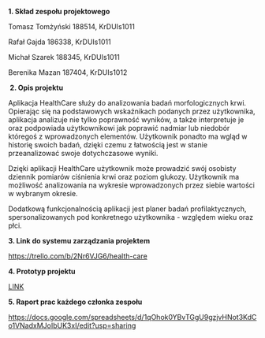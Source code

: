 <p><strong>1. Skład zespołu projektowego</strong></p>
<p> Tomasz Tomżyński 188514, KrDUIs1011</p>
<p> Rafał Gajda 186338, KrDUIs1011</p>
<p> Michał Szarek 188345, KrDUIs1011</p>
<p> Berenika Mazan 187404, KrDUIs1012</p>
<p><strong>&nbsp;2. Opis projektu</strong></p>
<p> Aplikacja HealthCare służy do analizowania badań morfologicznych krwi. Opierając się na podstawowych wskaźnikach podanych przez użytkownika, aplikacja analizuje nie tylko poprawność wynik&oacute;w, a także interpretuje je oraz podpowiada użytkownikowi jak poprawić nadmiar lub niedob&oacute;r kt&oacute;regoś z wprowadzonych element&oacute;w. Użytkownik ponadto ma wgląd w historię swoich badań, dzięki czemu z łatwością jest w stanie przeanalizować swoje dotychczasowe wyniki.</p>
<p> Dzięki aplikacji HealthCare użytkownik może prowadzić swój osobisty dziennik pomiar&oacute;w ciśnienia krwi oraz poziom glukozy. Użytkownik ma możliwość analizowania na wykresie wprowadzonych przez siebie wartości w wybranym okresie.</p>
<p> Dodatkową funkcjonalnością aplikacji jest planer badań profilaktycznych, spersonalizowanych pod konkretnego użytkownika - względem wieku oraz płci.</p>
<p><strong>3. Link do systemu zarządzania projektem</strong></p>
<a href="https://trello.com/b/2Nr6VJG6/health-care">https://trello.com/b/2Nr6VJG6/health-care</a>
<p><strong>4. Prototyp projektu</strong></p>
<a href="#">LINK</a>
<p><strong>5. Raport prac każdego członka zespołu</strong></p>
<a href="https://docs.google.com/spreadsheets/d/1qOhok0YBvTGgU9gzjvHNot3KdCo1VNadxMJoIbUK3xI/edit?usp=sharing">https://docs.google.com/spreadsheets/d/1qOhok0YBvTGgU9gzjvHNot3KdCo1VNadxMJoIbUK3xI/edit?usp=sharing</a>

